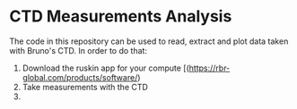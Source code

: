 # CTD Measurements Analysis

The code in this repository can be used to read, extract and plot data taken with Bruno's CTD. 
In order to do that:
1. Download the ruskin app for your compute [(https://rbr-global.com/products/software/)
2. Take measurements with the CTD
3. 